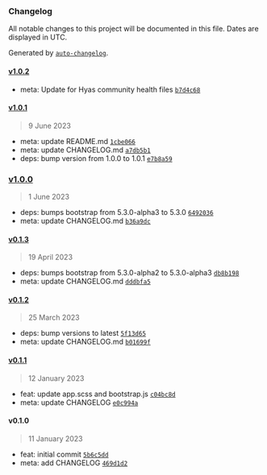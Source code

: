 ### Changelog

All notable changes to this project will be documented in this file. Dates are displayed in UTC.

Generated by [`auto-changelog`](https://github.com/CookPete/auto-changelog).

#### [v1.0.2](https://github.com/gethyas/bootstrap/compare/v1.0.1...v1.0.2)

- meta: Update for Hyas community health files [`b7d4c68`](https://github.com/gethyas/bootstrap/commit/b7d4c68cd98d1369c33e9ad6e4c09af1aaeacc87)

#### [v1.0.1](https://github.com/gethyas/bootstrap/compare/v1.0.0...v1.0.1)

> 9 June 2023

- meta: update README.md [`1cbe066`](https://github.com/gethyas/bootstrap/commit/1cbe066629fb409d304e4b042c8a4846ffbb6b54)
- meta: update CHANGELOG.md [`a7db5b1`](https://github.com/gethyas/bootstrap/commit/a7db5b1840379bda7c4505ff1040680e933b2028)
- deps: bump version from 1.0.0 to 1.0.1 [`e7b8a59`](https://github.com/gethyas/bootstrap/commit/e7b8a5988215e1be86a38c4bd5b4d2f25b1f6f88)

### [v1.0.0](https://github.com/gethyas/bootstrap/compare/v0.1.3...v1.0.0)

> 1 June 2023

- deps: bumps bootstrap from 5.3.0-alpha3 to 5.3.0 [`6492036`](https://github.com/gethyas/bootstrap/commit/649203636766a4035e3d76ffc60dbdac0a601221)
- meta: update CHANGELOG.md [`b36a9dc`](https://github.com/gethyas/bootstrap/commit/b36a9dc743a53b28ba0d4ac481ad69926afbb5a7)

#### [v0.1.3](https://github.com/gethyas/bootstrap/compare/v0.1.2...v0.1.3)

> 19 April 2023

- deps: bumps bootstrap from 5.3.0-alpha2 to 5.3.0-alpha3 [`db8b198`](https://github.com/gethyas/bootstrap/commit/db8b1980d2f064111bf585392b11047dbcf9fb0c)
- meta: update CHANGELOG.md [`dddbfa5`](https://github.com/gethyas/bootstrap/commit/dddbfa5375d4339d5bd9935819636083be23076d)

#### [v0.1.2](https://github.com/gethyas/bootstrap/compare/v0.1.1...v0.1.2)

> 25 March 2023

- deps: bump versions to latest [`5f13d65`](https://github.com/gethyas/bootstrap/commit/5f13d6506169194efa46d4efe94bb718e5ca5da7)
- meta: update CHANGELOG.md [`b01699f`](https://github.com/gethyas/bootstrap/commit/b01699f74baea0a8f3791d99f335a700a81f1dff)

#### [v0.1.1](https://github.com/gethyas/bootstrap/compare/v0.1.0...v0.1.1)

> 12 January 2023

- feat: update app.scss and bootstrap.js [`c04bc8d`](https://github.com/gethyas/bootstrap/commit/c04bc8df21a7a78bad4465bebf66c19cffbfeb29)
- meta: update CHANGELOG [`e0c994a`](https://github.com/gethyas/bootstrap/commit/e0c994a5dd02011684cd2889b17891cd0e81d376)

#### v0.1.0

> 11 January 2023

- feat: initial commit [`5b6c5dd`](https://github.com/gethyas/bootstrap/commit/5b6c5ddb9aa0ed00447cdbeb92b64e49da63c6f9)
- meta: add CHANGELOG [`469d1d2`](https://github.com/gethyas/bootstrap/commit/469d1d23f4a58937657a0d39bfe0490dff623312)
